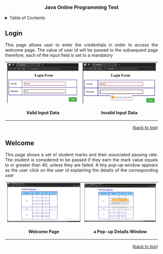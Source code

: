 <a id="readme-top"></a>

<div align="center">
  <h3 align="center">Java Online Programming Test</h3>
</div>

<!-- TABLE OF CONTENTS -->
<details>
  <summary>Table of Contents</summary>
  <ol>
    <li><a href="#login">Login</a></li>
    <li><a href="#welcome">Welcome</a></li>
  </ol>
</details>

<!-- LOGIN -->

## Login

<p align="justify">This page allows user to enter the credentials in order to access the welcome page. The value of user id will be passed to the subsequent page therefore, each of the input field is set to a mandatory</p>
<table>
  <tr>
    <td><img src="img/image1.png"></td>
    <td><img src="img/image2.PNG"></td>
  </tr>
  <tr>
    <td><div align="center"><p><b>Valid Input Data</b></p></div></td>
    <td><div align="center"><p><b>Invalid Input Data</b></p></div></td>
  </tr>
 </table>

<p align="right">(<a href="#readme-top">back to top</a>)</p>

<!-- WELCOME -->

## Welcome

<p align="justify">This page shows a set of student marks and their associated passing rate. The student is considered to be passed if they earn the mark value equals to or greater than 40, unless they are failed. A tiny pop-up window appears as the user click on the user id explaining the details of the corresponding user</p>
<table>
  <tr>
    <td><img src="img/image3.png"></td>
    <td><img src="img/image4.png"></td>
  </tr>
  <tr>
    <td><div align="center"><p><b>Welcome Page</b></p></div></td>
    <td><div align="center"><p><b>a Pop-up Details Window</b></p></div></td>
  </tr>
 </table>

<p align="right">(<a href="#readme-top">back to top</a>)</p>
